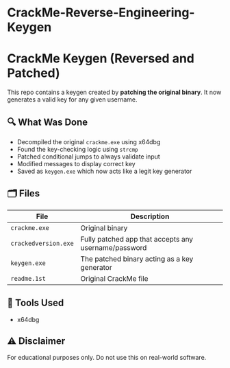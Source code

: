 # CrackMe-Reverse-Engineering-Keygen
# CrackMe Keygen (Reversed and Patched)

This repo contains a keygen created by **patching the original binary**. It now generates a valid key for any given username.

## 🔍 What Was Done

- Decompiled the original `crackme.exe` using x64dbg
- Found the key-checking logic using `strcmp`
- Patched conditional jumps to always validate input
- Modified messages to display correct key
- Saved as `keygen.exe` which now acts like a legit key generator

## 🗂 Files

| File | Description |
|------|-------------|
| `crackme.exe` | Original binary |
| `crackedversion.exe` | Fully patched app that accepts any username/password |
| `keygen.exe` | The patched binary acting as a key generator |
| `readme.1st` | Original CrackMe file |

## 🧠 Tools Used

- x64dbg


## ⚠️ Disclaimer

For educational purposes only. Do not use this on real-world software.

